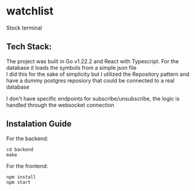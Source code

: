 # watchlist
Stock terminal

## Tech Stack:
The project was built in Go v1.22.2 and React with Typescript. For the database it loads the symbols from a simple json file  
I did this for the sake of simplicity but I utilized the Repository pattern and have a dummy postgres reposiory that could be connected
to a real database

I don't have specific endpoints for subscribe/unsubscribe, the logic is handled through the websocket connection

## Instalation Guide
For the backend:
```
cd backend
make
```

For the frontend:
```
npm install
npm start
```